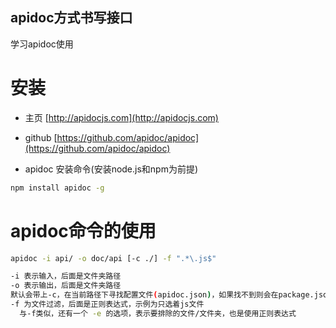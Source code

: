 ## apidoc方式书写接口

学习apidoc使用


# 安装
 - 主页  [http://apidocjs.com](http://apidocjs.com)
 - github   [https://github.com/apidoc/apidoc](https://github.com/apidoc/apidoc)

 - apidoc 安装命令(安装node.js和npm为前提)
```bash
npm install apidoc -g
```

# apidoc命令的使用

```bash
apidoc -i api/ -o doc/api [-c ./] -f ".*\.js$"

-i 表示输入，后面是文件夹路径
-o 表示输出，后面是文件夹路径
默认会带上-c，在当前路径下寻找配置文件(apidoc.json)，如果找不到则会在package.json中寻找 "apidoc": { }
-f 为文件过滤，后面是正则表达式，示例为只选着js文件
  与-f类似，还有一个 -e 的选项，表示要排除的文件/文件夹，也是使用正则表达式
```


